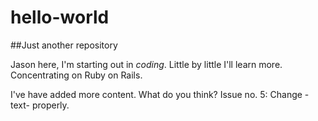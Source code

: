 # hello-world
##Just another repository

Jason here, I'm starting out in *coding*. 
Little by little I'll learn more.
Concentrating on Ruby on Rails.

I've have added more content.
What do you think?
Issue no. 5: Change -text- properly.
